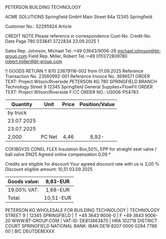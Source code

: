 PETERSON
BUILDING TECHNOLOGY

ACME SOLUTIONS Springfield GmbH
Main Street 84a
12345 Springfield

Customer No.: 02295924
Article

CREDIT NOTE
Please reference in correspondence
Cust-No. Credit-No. Date Page
780 033841 3722834 23.09.2025 1

Sales Rep. Johnson, Michael
Tel.:+49 03643/9006-28
michael.johnson@bt-group.com
Field Rep. Miller, Robert
Tel.:+49 0151/72809780
robert.miller@bt-group.com

!! GOODS RETURN !! 870 23679118-002 from 01.09.2025
Reference Transaction No. 23560992-001
Reference Invoice No. 3696571
ORDER TEXT: Project Wilson/Riverside
PETERSON KG
780 SPRINGFIELD BRANCH
Technology Street 9
12345 Springfield
General Supplies+FlowFit
ORDER TEXT: Project Wilson/Riverside F:CC
ORDER NO.: US006-P54783

| Quantity | Unit | Price | Position/Value |
| ------------- |:-------------:|:-------------:|:-------------:|
| by truck | | |
| 23.07.2025 | | |
| 23.07.2025 | | |
| 2,000 | PC Net | 4,46 | 8,92- |

COFIBGV25
CONEL FLEX Insulation Box,50%, EPP
for straight seat valve / ball valve DN25
Agreed online compensation 0,09 *

Credits are eligible for discount
Your agreed discount rate
with us is 3,00 %
Discount eligible amount: 10,51
03.09.2025

| Goods value: | 8,83-EUR |
| ------------- |:-------------:|
| 19,00% VAT: | 1,68-EUR |
| Total: | 10,51-EUR |

PETERSON KG WHOLESALE FOR BUILDING TECHNOLOGY | TECHNOLOGY STREET 9 | 12345 SPRINGFIELD | T +49 3643 9006-0 | F +49 3643 9006-20
WWW.BT-GROUP.COM | VAT-ID: DE813663870 | HRA 102718 DISTRICT COURT SPRINGFIELD
NATIONAL BANK: IBAN DE19 8207 0000 0284 7788 00 | BIC DEUTDE8EXXX